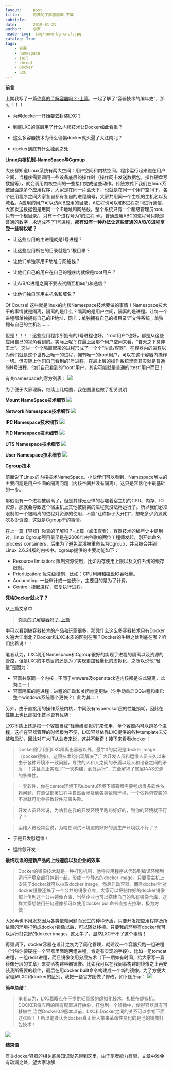 ```yaml
---
layout:     post
title:      你真的了解容器嘛-下篇
subtitle:   
date:       2019-01-21
author:     小罗
header-img:  img/home-bg-cncf.jpg
catalog: True
tags:
    - 容器
    - namespace
    - jail
    - chroot
    - Docker
    - LXC
---
```


**前言**

上期我写了一篇[你真的了解容器吗？-上篇](http://blog.yuandingit.com/2019/01/21/zyl-Docker1/)，一起了解了“容器技术的编年史”，那么！！！

 - 为何docker一开始要去封装LXC？
    
 - 到底LXC的底层用了什么内核技术让Docker如此看重？

 - 这么多容器技术为什么偏偏docker就火遍了大江南北？


 - docker到底有什么独到之处

 **Linux内核机制-NameSpace与Cgroup**

大伙都知道Linux系统有两大空间：用户空间和内核空间。程序运行起来跑在用户空间，当程序需要调用一些设备底层的操作时（操作网卡发送数据包，操作硬盘写数据等），就会调用内核空间的一些接口完成这些动作。传统方式下我们在linux系统里面跑多个应用程序，大家是在同一片蓝天下，也就是在同一个用户空间下，各个应用程序之间大家各自都有各自的进程编号，大家共用同一个主机的主机名以及域名。A应用的用户可以访问B应用的目录，A进程也可以和B进程之间进行通信，大家发送数据包是用同一个IP地址和网络栈，整个系统只有一个超级管理员root、只有一个根目录/、只有一个进程号为1的进程init，普通应用ABC的进程号只能是普通的数字，永远成不了1号进程，**那有没有一种办法让这些普通的A/B/C进程享受一些特权呢？**

- 让这些应用的主进程就是1号进程？

- 让这些应用所在的目录就是“/”根目录？

- 让他们单独享用IP地址与网络栈？

- 让他们自己的用户在自己的程序内就像是root用户？

- 让A/B/C进程之间不要去试图互相串门和通信？

- 让他们独自享用主机名和域名？

Of Course! 这些就是linux的内核Namespace技术要做的事情！Namespace技术干的事情就是隔离，隔离的是什么？隔离的是用户空间，隔离的是进程。让每一个进程都单独拥有自己的IP地址、网卡；单独拥有自己的根目录“/”文件系统；单独拥有自己的主机名……

但是！！！！这些应用程序所拥有的1号进程也好，“root用户”也好，都是从这些应用自己的视角看到的。实际上呢？在最上层那个用户空间来看，“普天之下莫非王土”。这些一个个隔离起来的进程形成了一个个“沙盒/容器”，在容器内的进程以为他们就是这个世界上唯一的进程，拥有唯一的root用户，可以在这个容器内操作一切。但实际上他们自己看到的1号进程，在最上层的操作系统里面其实就是普通的N号进程，他们自己看到的“root”用户，其实可能就是普通的“test”用户而已！

有关namespace的官方列表：
![](http://img.zyl.yuandingit.com/微信图片_20181223164059.png)

为了便于大家理解，继续上几幅图，我在图里也做了相关说明

**Mount NameSpace技术细节**
![](http://img.zyl.yuandingit.com/chroot.png)

**Network Namespace技术细节**
![](http://img.zyl.yuandingit.com/Net.jpg)

**IPC Namespace技术细节**
![](http://img.zyl.yuandingit.com/IPC.jpg)

**PID Namespace技术细节**
![](http://img.zyl.yuandingit.com/PID.jpg)

**UTS Namespace技术细节**
![](http://img.zyl.yuandingit.com/UTS.jpg)

**User Namespace技术细节**
![](http://img.zyl.yuandingit.com/USER.jpg)


**Cgroup技术**

前面说了Linux的内核技术NameSpace。小伙伴们可以看到，Namespace解决的主要问题是用户空间的隔离问题（内核空间并没有隔离）。这只是容器化中最基础的一步。

那假设有一个进程被隔离了，但是其肆无忌惮的吞噬着宿主机的CPU、内存、IO资源，那就会导致这个宿主机上其他被隔离的进程就没法再运行了。所以我们必须限制每一个被隔离的进程对资源的使用，不能“让你狮子大开口”，想吃多少资源就吃多少资源，这就是Cgroup干的事情。

在上一篇【容器】你真的了解吗？-上篇（点击查看），容器技术的编年史中提到过，linux Cgroup项目最早是在2006年由谷歌的两位工程师发起，刚开始命名process containers，后来为了避免混淆被重命名为Cgroup，并且被合并到Linux 2.6.24版的内核中。cgroup提供的主要功能如下：
- Resource limitation: 限制资源使用，比如内存使用上限以及文件系统的缓存限制。
- Prioritization: 优先级控制，比如：CPU利用和磁盘IO吞吐量。
- Accounting: 一些审计或一些统计，主要目的是为了计费。
- Control: 挂起进程，恢复执行进程。


**凭啥Docker就火了？**

从上篇文章中

> [你真的了解容器吗？-上篇](http://blog.yuandingit.com/2019/01/21/zyl-Docker1/)

中可以看到搞容器技术的产品和玩家很多，那凭什么这么多容器技术只有Docker火遍大江南北？Docker和LXC本质的区别在哪？Docker的牛掰之处到底在哪？咱们接着说！！

笔者认为，LXC利用Namespace和Cgroup很好的实现了进程的隔离以及资源的管控，但是LXC的本质目的还是为了实现更加轻量化的虚拟化，之所以说他“轻量”是因为：
- 容器共享同一个内核：不同于vmware及openstack连内核都是彼此隔离，此为其一！
- 容器隔离的是进程：进程的启动和关闭肯定更快（你手动重启QQ进程和重启整个windows系统哪个更快？）此为其二！


另外，由于直接用的操作系统内核，中间没有hypervisor层的性能损耗，因此在性能上也比虚拟化技术更有优势！

LXC本质上还是把一个容器当成“轻量级虚拟机”来使用，单个容器内可以跑多个进程，这样在容器管理的时候极为不便，LXC容器依靠LXC提供的各种template去安装和启动，因此对广大IT从业者来说，这并不新奇！接下来看看docker！

> Docker除了利用LXC隔离出容器以外，最牛X的实现是docker image（docker镜像）。这项技术的出现解决了广大开发人员和运维人员长久以来由于各种环境不一致问题，导致的人和人之间的矛盾以及人和设备之间的矛盾！！并且真正实现了“一次构建，到处运行”，完全解耦了底层IAAS资源的多样性。
 
 
> 一套软件，你在centos环境下和ubuntu环境下部署都需要考虑很多软件依赖问题，在测试部署过程中自然会涉及到各类依赖环境，一个依赖包安装的不对就可能会导致软件部署失败。


> 开发人员经常说，为啥我在我的开发环境里跑的好好的，到你的环境就不行了？


> 运维人员经常会说，为啥在测试环境跑的好好的到生产环境就不行了？


- 于是开发怼运维！

- 运维怨开发！

**最终耽误的是新产品的上线速度以及企业的效率**

> Docker的镜像技术就是一种打包机制，他将应用程序从代码到编译环境到运行环境全部打包到一起，形成一个静态的docker
> image。只要宿主机上安装了docker就可以拉取docker
> image，然后启动容器。而且docker针对docker镜像还搞了一个公共的镜像仓库，大家可以把制作好的docker镜像都上传到这个公共镜像仓库，当然企业也可以搭建自己的私有镜像仓库，这样大家想使用任何镜像都可以使用docker
> pull命令直接去拉取，极为方便！

   大家再也不用发愁因为各类依赖问题而发生的种种矛盾，只要开发把应用程序及所依赖的环境打包成docker镜像以后，可以随处移植。只要我的环境有docker就可以运行打包好的dokcer image。这太牛了，显然LXC干不了这个事情！

   再强调下，docker容器在设计之初为了简化管理，就建议一个容器只跑一组进程（当然你要硬在一个容器里面跑两组进程，肯定有实现的手段），比如一组tomcat进程，一组redis进程，而且镜像使用分层技术（下一期如有时间，给大家写一篇镜像分层的文章）来灵活构建容器镜像。比如我可以在我同事构建的镜像之上再安装我所需要的软件，最后在用docker built命令构建成一个新的镜像。为了方便大家理解LXC和docker的区别，我把一些官方图做了修改，如下图所示：
   ![](http://img.zyl.yuandingit.com/Docker-LXC.jpg)

**简单总结**：

> 笔者认为，LXC着眼点在于提供轻量级的虚拟化技术，扎根在虚拟机。DOCKER将应用的所有配置进行抽象，打包到一个镜像中，使得容器具有可移植性,当然Docker0.9版本以前，LXC和Docker之间的关系可以参考下面这张图！！所以笔者认为docker真正给人带来革命性变化的是他的镜像打包技术！

![](http://img.zyl.yuandingit.com/微信图片_20181223171542.png)



**结束语**

有关docker容器的相关底层知识就先聊到这里，由于笔者能力有限，文章中难免有疏漏之处，望大家谅解


